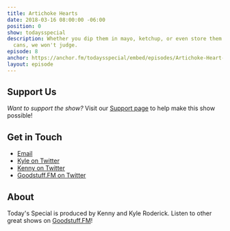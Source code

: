 ```yaml
---
title: Artichoke Hearts
date: 2018-03-16 08:00:00 -06:00
position: 0
show: todaysspecial
description: Whether you dip them in mayo, ketchup, or even store them in empty Pringles
  cans, we won't judge.
episode: 8
anchor: https://anchor.fm/todaysspecial/embed/episodes/Artichoke-Heart-e16evd/a-a2mtqu
layout: episode
---
```




## Support Us
*Want to support the show?* Visit our [Support page](https://goodstuff.fm/support) to help make this show possible!

## Get in Touch
* [Email](mailto:kyle@goodstuff.fm)
* [Kyle on Twitter](http://twitter.com/dogburps)
* [Kenny on Twitter](http://twitter.com/pizzarobotics)
* [Goodstuff.FM on Twitter](http://twitter.com/goodstufffm)

## About
Today's Special is produced by Kenny and Kyle Roderick. Listen to other great shows on [Goodstuff.FM](http://goodstuff.fm/shows)!